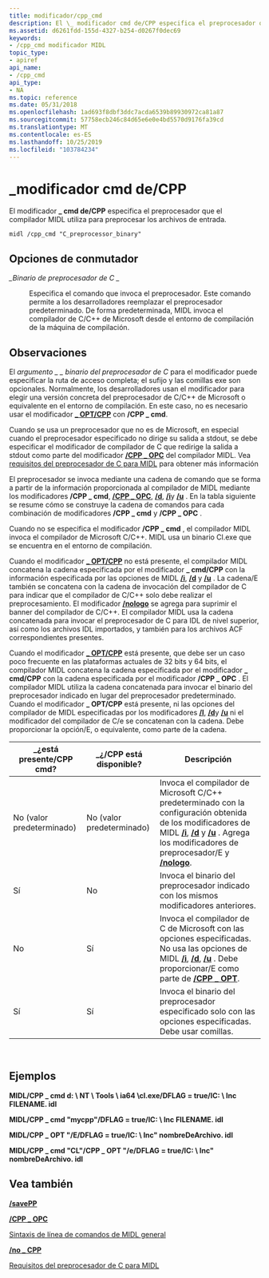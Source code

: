 ```yaml
---
title: modificador/cpp_cmd
description: El \_ modificador cmd de/CPP especifica el preprocesador que el compilador MIDL utiliza para preprocesar los archivos de entrada.
ms.assetid: d6261fdd-155d-4327-b254-d0267f0dec69
keywords:
- /cpp_cmd modificador MIDL
topic_type:
- apiref
api_name:
- /cpp_cmd
api_type:
- NA
ms.topic: reference
ms.date: 05/31/2018
ms.openlocfilehash: 1ad693f8dbf3ddc7acda6539b89930972ca81a87
ms.sourcegitcommit: 57758ecb246c84d65e6e0e4bd5570d9176fa39cd
ms.translationtype: MT
ms.contentlocale: es-ES
ms.lasthandoff: 10/25/2019
ms.locfileid: "103784234"
---
```

# <a name="cpp_cmd-switch"></a>\_modificador cmd de/CPP

El modificador **\_ cmd de/CPP** especifica el preprocesador que el compilador MIDL utiliza para preprocesar los archivos de entrada.

``` syntax
midl /cpp_cmd "C_preprocessor_binary"
```

## <a name="switch-options"></a>Opciones de conmutador

<dl> <dt>

*\_Binario de preprocesador de C \_* 
</dt> <dd>

Especifica el comando que invoca el preprocesador. Este comando permite a los desarrolladores reemplazar el preprocesador predeterminado. De forma predeterminada, MIDL invoca el compilador de C/C++ de Microsoft desde el entorno de compilación de la máquina de compilación.

</dd> </dl>

## <a name="remarks"></a>Observaciones

El *argumento \_ \_ binario del preprocesador de C* para el modificador puede especificar la ruta de acceso completa; el sufijo y las comillas exe son opcionales. Normalmente, los desarrolladores usan el modificador para elegir una versión concreta del preprocesador de C/C++ de Microsoft o equivalente en el entorno de compilación. En este caso, no es necesario usar el modificador [**\_ OPT/CPP**](-cpp-opt.md) con **/CPP \_ cmd**.

Cuando se usa un preprocesador que no es de Microsoft, en especial cuando el preprocesador especificado no dirige su salida a stdout, se debe especificar el modificador de compilador de C que redirige la salida a stdout como parte del modificador [**/CPP \_ OPC**](-cpp-opt.md) del compilador MIDL. Vea [requisitos del preprocesador de C para MIDL](c-preprocessor-requirements-for-midl.md) para obtener más información

El preprocesador se invoca mediante una cadena de comando que se forma a partir de la información proporcionada al compilador de MIDL mediante los modificadores **/CPP \_ cmd**, [**/CPP \_ OPC**](-cpp-opt.md), [**/d**](-d.md), [**/i**](-i.md)y [**/u**](-u.md) . En la tabla siguiente se resume cómo se construye la cadena de comandos para cada combinación de modificadores **/CPP \_ cmd** y **/CPP \_ OPC** .

Cuando no se especifica el modificador **/CPP \_ cmd** , el compilador MIDL invoca el compilador de Microsoft C/C++. MIDL usa un binario Cl.exe que se encuentra en el entorno de compilación.

Cuando el modificador [**\_ OPT/CPP**](-cpp-opt.md) no está presente, el compilador MIDL concatena la cadena especificada por el modificador **\_ cmd/CPP** con la información especificada por las opciones de MIDL [**/i**](-i.md), [**/d**](-d.md) y [**/u**](-u.md) . La cadena/E también se concatena con la cadena de invocación del compilador de C para indicar que el compilador de C/C++ solo debe realizar el preprocesamiento. El modificador [**/nologo**](-nologo.md) se agrega para suprimir el banner del compilador de C/C++. El compilador MIDL usa la cadena concatenada para invocar el preprocesador de C para IDL de nivel superior, así como los archivos IDL importados, y también para los archivos ACF correspondientes presentes.

Cuando el modificador [**\_ OPT/CPP**](-cpp-opt.md) está presente, que debe ser un caso poco frecuente en las plataformas actuales de 32 bits y 64 bits, el compilador MIDL concatena la cadena especificada por el modificador **\_ cmd/CPP** con la cadena especificada por el modificador **/CPP \_ OPC** . El compilador MIDL utiliza la cadena concatenada para invocar el binario del preprocesador indicado en lugar del preprocesador predeterminado. Cuando el modificador **\_ OPT/CPP** está presente, ni las opciones del compilador de MIDL especificadas por los modificadores [**/I**](-i.md), [**/d**](-d.md)y [**/u**](-u.md) ni el modificador del compilador de C/e se concatenan con la cadena. Debe proporcionar la opción/E, o equivalente, como parte de la cadena.



| \_¿está presente/CPP cmd? | \_¿/CPP está disponible? | Descripción                                                                                                                                                                                                       |
|--------------------|--------------------|-------------------------------------------------------------------------------------------------------------------------------------------------------------------------------------------------------------------|
| No (valor predeterminado)       | No (valor predeterminado)       | Invoca el compilador de Microsoft C/C++ predeterminado con la configuración obtenida de los modificadores de MIDL [**/i**](-i.md), [**/d**](-d.md) y [**/u**](-u.md) . Agrega los modificadores de preprocesador/E y [**/nologo**](-nologo.md). |
| Sí                | No                 | Invoca el binario del preprocesador indicado con los mismos modificadores anteriores.                                                                                                                                        |
| No                 | Sí                | Invoca el compilador de C de Microsoft con las opciones especificadas. No usa las opciones de MIDL [**/i**](-i.md), [**/d**](-d.md), [**/u**](-u.md) . Debe proporcionar/E como parte de [**/CPP \_ OPT**](-cpp-opt.md).             |
| Sí                | Sí                | Invoca el binario del preprocesador especificado solo con las opciones especificadas. Debe usar comillas.                                                                                                                       |



 

## <a name="examples"></a>Ejemplos

**MIDL/CPP \_ cmd d: \\ NT \\ Tools \\ ia64 \\cl.exe/DFLAG = true/IC: \\ Inc FILENAME. idl**

**MIDL/CPP \_ cmd "mycpp"/DFLAG = true/IC: \\ Inc FILENAME. idl**

**MIDL/CPP \_ OPT "/E/DFLAG = true/IC: \\ Inc" nombreDeArchivo. idl**

**MIDL/CPP \_ cmd "CL"/CPP \_ OPT "/e/DFLAG = true/IC: \\ Inc" nombreDeArchivo. idl**

## <a name="see-also"></a>Vea también

<dl> <dt>

[**/savePP**](-savepp.md)
</dt> <dt>

[**/CPP \_ OPC**](-cpp-opt.md)
</dt> <dt>

[Sintaxis de línea de comandos de MIDL general](general-midl-command-line-syntax.md)
</dt> <dt>

[**/no \_ CPP**](-no-cpp-nocpp.md)
</dt> <dt>

[Requisitos del preprocesador de C para MIDL](c-preprocessor-requirements-for-midl.md)
</dt> </dl>

 

 




